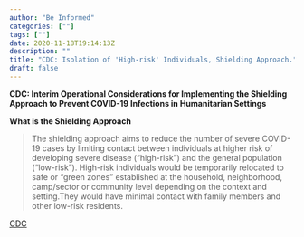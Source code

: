 ```yaml
---
author: "Be Informed"
categories: [""]
tags: [""]
date: 2020-11-18T19:14:13Z
description: ""
title: "CDC: Isolation of 'High-risk' Individuals, Shielding Approach."
draft: false
---
```


**CDC: Interim Operational Considerations for  Implementing the Shielding Approach  to Prevent COVID-19 Infections in  Humanitarian Settings**  

**What is the Shielding Approach**  

> The shielding approach aims to reduce the number of severe COVID-19  cases by limiting contact between individuals at higher risk of  developing severe disease (“high-risk”) and the general population  (“low-risk”). High-risk individuals would be temporarily relocated to  safe or “green zones” established at the household, neighborhood,  camp/sector or community level depending on the context and setting.They would have minimal contact with family members and other low-risk residents.

[CDC](https://www.cdc.gov/coronavirus/2019-ncov/global-covid-19/shielding-approach-humanitarian.html)